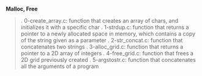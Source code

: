 **Malloc, Free**
>
>. 0-create_array.c: function that creates an array of chars, and initializes it with a specific char
>. 1-strdup.c: function that returns a pointer to a newly allocated space in memory, which contains a copy of the string given as a parameter
>. 2-str_concat.c: function that concatenates two strings
>. 3-alloc_grid.c: function that returns a pointer to a 2D array of integers
>. 4-free_grid.c: function that frees a 2D grid previously created
>. 5-argstostr.c: function that concatenates all the arguments of a program
